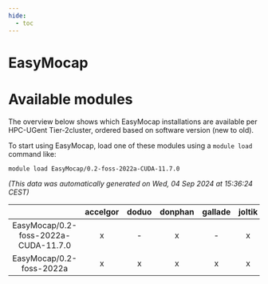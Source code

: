 ```yaml
---
hide:
  - toc
---
```


EasyMocap
=========

# Available modules


The overview below shows which EasyMocap installations are available per HPC-UGent Tier-2cluster, ordered based on software version (new to old).

To start using EasyMocap, load one of these modules using a `module load` command like:

```shell
module load EasyMocap/0.2-foss-2022a-CUDA-11.7.0
```

*(This data was automatically generated on Wed, 04 Sep 2024 at 15:36:24 CEST)*  

| |accelgor|doduo|donphan|gallade|joltik|shinx|skitty|
| :---: | :---: | :---: | :---: | :---: | :---: | :---: | :---: |
|EasyMocap/0.2-foss-2022a-CUDA-11.7.0|x|-|x|-|x|-|-|
|EasyMocap/0.2-foss-2022a|x|x|x|x|x|-|x|
